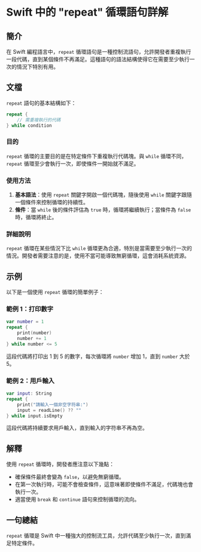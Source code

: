 <!--
Meta Description: # Swift 中的 "repeat" 循環語句詳解 ## 簡介 在 Swift 編程語言中，`repeat` 循環語句是一種控制流語句，允許開發者重複執行一段代碼，直到某個條件不再滿足。這種語句的語法結構使得它在需要至少執行一次的情況下特別有用。 ## 文檔 `repeat` 語句的基本結構如下：...
Meta Keywords: repeat, while, swift, number, input
-->

# Swift 中的 "repeat" 循環語句詳解

## 簡介
在 Swift 編程語言中，`repeat` 循環語句是一種控制流語句，允許開發者重複執行一段代碼，直到某個條件不再滿足。這種語句的語法結構使得它在需要至少執行一次的情況下特別有用。

## 文檔
`repeat` 語句的基本結構如下：

```swift
repeat {
    // 需重複執行的代碼
} while condition
```

### 目的
`repeat` 循環的主要目的是在特定條件下重複執行代碼塊。與 `while` 循環不同，`repeat` 循環至少會執行一次，即使條件一開始就不滿足。

### 使用方法
1. **基本語法**：使用 `repeat` 關鍵字開啟一個代碼塊，隨後使用 `while` 關鍵字跟隨一個條件來控制循環的持續性。
2. **條件**：當 `while` 後的條件評估為 `true` 時，循環將繼續執行；當條件為 `false` 時，循環將終止。

### 詳細說明
`repeat` 循環在某些情況下比 `while` 循環更為合適，特別是當需要至少執行一次的情況。開發者需要注意的是，使用不當可能導致無窮循環，這會消耗系統資源。

## 示例
以下是一個使用 `repeat` 循環的簡單例子：

### 範例 1：打印數字
```swift
var number = 1
repeat {
    print(number)
    number += 1
} while number <= 5
```
這段代碼將打印出 1 到 5 的數字，每次循環將 `number` 增加 1，直到 `number` 大於 5。

### 範例 2：用戶輸入
```swift
var input: String
repeat {
    print("請輸入一個非空字符串:")
    input = readLine() ?? ""
} while input.isEmpty
```
這段代碼將持續要求用戶輸入，直到輸入的字符串不再為空。

## 解釋
使用 `repeat` 循環時，開發者應注意以下幾點：
- 確保條件最終會變為 `false`，以避免無窮循環。
- 在第一次執行時，可能不會檢查條件，這意味著即使條件不滿足，代碼塊也會執行一次。
- 適當使用 `break` 和 `continue` 語句來控制循環的流向。

## 一句總結
`repeat` 循環是 Swift 中一種強大的控制流工具，允許代碼至少執行一次，直到滿足特定條件。